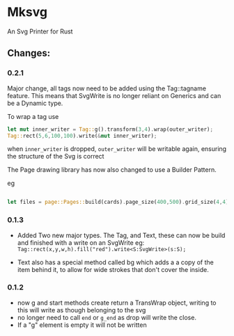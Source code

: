Mksvg
=====

An Svg Printer for Rust



Changes:
--------

### 0.2.1

Major change, all tags now need to be added using the Tag::tagname feature. This means that SvgWrite is no longer reliant on Generics and can be a Dynamic type.

To wrap a tag use 

```rust
let mut inner_writer = Tag::g().transform(3,4).wrap(outer_writer);
Tag::rect(5,6,100,100).write(&mut inner_writer);

```
when ```inner_writer``` is dropped, ```outer_writer``` will be writable again, ensuring the structure of the Svg is correct


The Page drawing library has now also changed to use a Builder Pattern.

eg
```rust

let files = page::Pages::build(cards).page_size(400,500).grid_size(4,4).write_pages("base/path_");
```


### 0.1.3

* Added Two new major types.  The Tag, and Text, these can now be build and finished with a write on an SvgWrite   eg: ```Tag::rect(x,y,w,h).fill("red").write<S:SvgWrite>(s:S);```

* Text also has a special method called bg which adds a a copy of the item behind it, to allow for wide strokes that don't cover the inside. 

### 0.1.2

* now g and start methods create return a TransWrap object, writing to this will write as though belonging to the svg
* no longer need to call ```end``` or ```g_end``` as drop will write the close.
* If a "g" element is empty it will not be written
